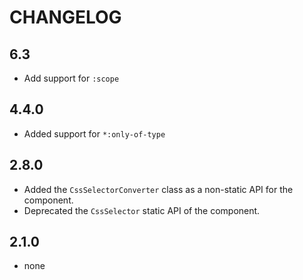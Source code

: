 CHANGELOG
=========

6.3
-----

* Add support for `:scope`

4.4.0
-----

* Added support for `*:only-of-type`

2.8.0
-----

* Added the `CssSelectorConverter` class as a non-static API for the component.
* Deprecated the `CssSelector` static API of the component.

2.1.0
-----

* none
